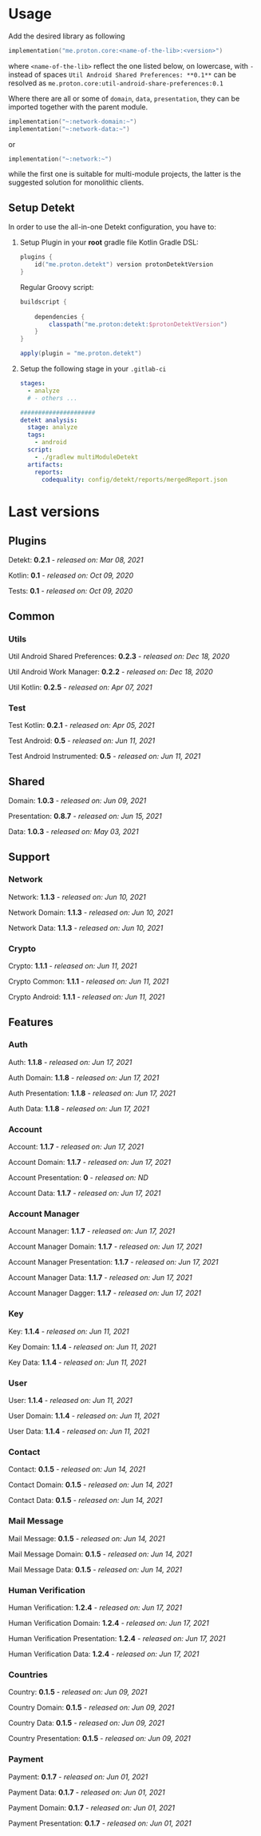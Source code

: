 # Usage
Add the desired library as following
```kotlin
implementation("me.proton.core:<name-of-the-lib>:<version>")
```
where `<name-of-the-lib>` reflect the one listed below, on lowercase, with `-` instead of spaces
`Util Android Shared Preferences: **0.1**` can be resolved as `me.proton.core:util-android-share-preferences:0.1`

Where there are all or some of `domain`, `data`, `presentation`, they can be imported together with the parent module.
```kotlin
implementation("~:network-domain:~")
implementation("~:network-data:~")
```
or
```kotlin
implementation("~:network:~")
```
while the first one is suitable for multi-module projects, the latter is the suggested solution for monolithic clients.

## Setup Detekt
In order to use the all-in-one Detekt configuration, you have to:

1. Setup Plugin in your **root** gradle file
    Kotlin Gradle DSL:
    ```kotlin
    plugins {
        id("me.proton.detekt") version protonDetektVersion
    }
    ```
    Regular Groovy script:
    ```groovy
    buildscript {
      
        dependencies {
            classpath("me.proton:detekt:$protonDetektVersion")
        }
    }
    
    apply(plugin = "me.proton.detekt")
    ```
    
2. Setup the following stage in your `.gitlab-ci`

    ```yaml
    stages:
      - analyze
      # - others ...
    
    #####################
    detekt analysis:
      stage: analyze
      tags:
        - android
      script:
        - ./gradlew multiModuleDetekt
      artifacts:
        reports:
          codequality: config/detekt/reports/mergedReport.json
    ```

    


# Last versions

## Plugins

Detekt: **0.2.1** - _released on: Mar 08, 2021_

Kotlin: **0.1** - _released on: Oct 09, 2020_

Tests: **0.1** - _released on: Oct 09, 2020_

## Common

### Utils

Util Android Shared Preferences: **0.2.3** - _released on: Dec 18, 2020_

Util Android Work Manager: **0.2.2** - _released on: Dec 18, 2020_

Util Kotlin: **0.2.5** - _released on: Apr 07, 2021_

### Test

Test Kotlin: **0.2.1** - _released on: Apr 05, 2021_

Test Android: **0.5** - _released on: Jun 11, 2021_

Test Android Instrumented: **0.5** - _released on: Jun 11, 2021_

## Shared

Domain: **1.0.3** - _released on: Jun 09, 2021_

Presentation: **0.8.7** - _released on: Jun 15, 2021_

Data: **1.0.3** - _released on: May 03, 2021_

## Support

### Network

Network: **1.1.3** - _released on: Jun 10, 2021_

Network Domain: **1.1.3** - _released on: Jun 10, 2021_

Network Data: **1.1.3** - _released on: Jun 10, 2021_

### Crypto

Crypto: **1.1.1** - _released on: Jun 11, 2021_

Crypto Common: **1.1.1** - _released on: Jun 11, 2021_

Crypto Android: **1.1.1** - _released on: Jun 11, 2021_

## Features

### Auth

Auth: **1.1.8** - _released on: Jun 17, 2021_

Auth Domain: **1.1.8** - _released on: Jun 17, 2021_

Auth Presentation: **1.1.8** - _released on: Jun 17, 2021_

Auth Data: **1.1.8** - _released on: Jun 17, 2021_

### Account

Account: **1.1.7** - _released on: Jun 17, 2021_

Account Domain: **1.1.7** - _released on: Jun 17, 2021_

Account Presentation: **0** - _released on: ND_

Account Data: **1.1.7** - _released on: Jun 17, 2021_


### Account Manager

Account Manager: **1.1.7** - _released on: Jun 17, 2021_

Account Manager Domain: **1.1.7** - _released on: Jun 17, 2021_

Account Manager Presentation: **1.1.7** - _released on: Jun 17, 2021_

Account Manager Data: **1.1.7** - _released on: Jun 17, 2021_

Account Manager Dagger: **1.1.7** - _released on: Jun 17, 2021_

### Key

Key: **1.1.4** - _released on: Jun 11, 2021_

Key Domain: **1.1.4** - _released on: Jun 11, 2021_

Key Data: **1.1.4** - _released on: Jun 11, 2021_

### User

User: **1.1.4** - _released on: Jun 11, 2021_

User Domain: **1.1.4** - _released on: Jun 11, 2021_

User Data: **1.1.4** - _released on: Jun 11, 2021_

### Contact

Contact: **0.1.5** - _released on: Jun 14, 2021_

Contact Domain: **0.1.5** - _released on: Jun 14, 2021_

Contact Data: **0.1.5** - _released on: Jun 14, 2021_

### Mail Message

Mail Message: **0.1.5** - _released on: Jun 14, 2021_

Mail Message Domain: **0.1.5** - _released on: Jun 14, 2021_

Mail Message Data: **0.1.5** - _released on: Jun 14, 2021_

### Human Verification

Human Verification: **1.2.4** - _released on: Jun 17, 2021_

Human Verification Domain: **1.2.4** - _released on: Jun 17, 2021_

Human Verification Presentation: **1.2.4** - _released on: Jun 17, 2021_

Human Verification Data: **1.2.4** - _released on: Jun 17, 2021_

### Countries

Country: **0.1.5** - _released on: Jun 09, 2021_

Country Domain: **0.1.5** - _released on: Jun 09, 2021_

Country Data: **0.1.5** - _released on: Jun 09, 2021_

Country Presentation: **0.1.5** - _released on: Jun 09, 2021_

### Payment

Payment: **0.1.7** - _released on: Jun 01, 2021_

Payment Data: **0.1.7** - _released on: Jun 01, 2021_

Payment Domain: **0.1.7** - _released on: Jun 01, 2021_

Payment Presentation: **0.1.7** - _released on: Jun 01, 2021_

